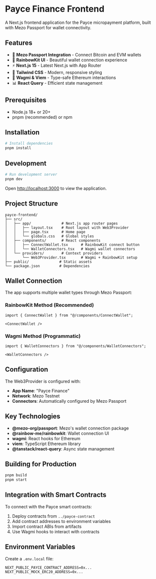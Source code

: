 # Payce Finance Frontend

A Next.js frontend application for the Payce micropayment platform, built with Mezo Passport for wallet connectivity.

## Features

- 🔐 **Mezo Passport Integration** - Connect Bitcoin and EVM wallets
- 🌈 **RainbowKit UI** - Beautiful wallet connection experience
- ⚡ **Next.js 15** - Latest Next.js with App Router
- 🎨 **Tailwind CSS** - Modern, responsive styling
- 🔗 **Wagmi & Viem** - Type-safe Ethereum interactions
- 📊 **React Query** - Efficient state management

## Prerequisites

- Node.js 18+ or 20+
- pnpm (recommended) or npm

## Installation

```bash
# Install dependencies
pnpm install
```

## Development

```bash
# Run development server
pnpm dev
```

Open [http://localhost:3000](http://localhost:3000) to view the application.

## Project Structure

```
payce-frontend/
├── src/
│   ├── app/              # Next.js app router pages
│   │   ├── layout.tsx    # Root layout with Web3Provider
│   │   ├── page.tsx      # Home page
│   │   └── globals.css   # Global styles
│   ├── components/       # React components
│   │   ├── ConnectWallet.tsx      # RainbowKit connect button
│   │   └── WalletConnectors.tsx   # Wagmi wallet connectors
│   └── providers/        # Context providers
│       └── Web3Provider.tsx       # Wagmi + RainbowKit setup
├── public/              # Static assets
└── package.json         # Dependencies
```

## Wallet Connection

The app supports multiple wallet types through Mezo Passport:

### RainbowKit Method (Recommended)

```tsx
import { ConnectWallet } from "@/components/ConnectWallet";

<ConnectWallet />
```

### Wagmi Method (Programmatic)

```tsx
import { WalletConnectors } from "@/components/WalletConnectors";

<WalletConnectors />
```

## Configuration

The Web3Provider is configured with:

- **App Name**: "Payce Finance"
- **Network**: Mezo Testnet
- **Connectors**: Automatically configured by Mezo Passport

## Key Technologies

- **@mezo-org/passport**: Mezo's wallet connection package
- **@rainbow-me/rainbowkit**: Wallet connection UI
- **wagmi**: React hooks for Ethereum
- **viem**: TypeScript Ethereum library
- **@tanstack/react-query**: Async state management

## Building for Production

```bash
pnpm build
pnpm start
```

## Integration with Smart Contracts

To connect with the Payce smart contracts:

1. Deploy contracts from `../payce-contract`
2. Add contract addresses to environment variables
3. Import contract ABIs from artifacts
4. Use Wagmi hooks to interact with contracts

## Environment Variables

Create a `.env.local` file:

```env
NEXT_PUBLIC_PAYCE_CONTRACT_ADDRESS=0x...
NEXT_PUBLIC_MOCK_ERC20_ADDRESS=0x...
```
